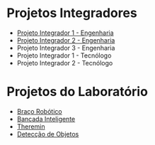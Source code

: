 # Projetos Integradores

- [Projeto Integrador 1 - Engenharia](.PI1_Tecnologo/index.md)
- [Projeto Integrador 2 - Engenharia](./PI2_Engenharia/index.html)
- Projeto Integrador 3 - Engenharia
- Projeto Integrador 1 - Tecnólogo
- Projeto Integrador 2 - Tecnólogo



# Projetos do Laboratório

* [Braço Robótico](./projetos/RoboticArm/index.md)
* [Bancada Inteligente](https://github.com/LPAE/Bancada-Esteira)
* [Theremin](./projetos/Theremin/index.md)
* [Detecção de Objetos](./projetos/ObjectSensing/index.md)


